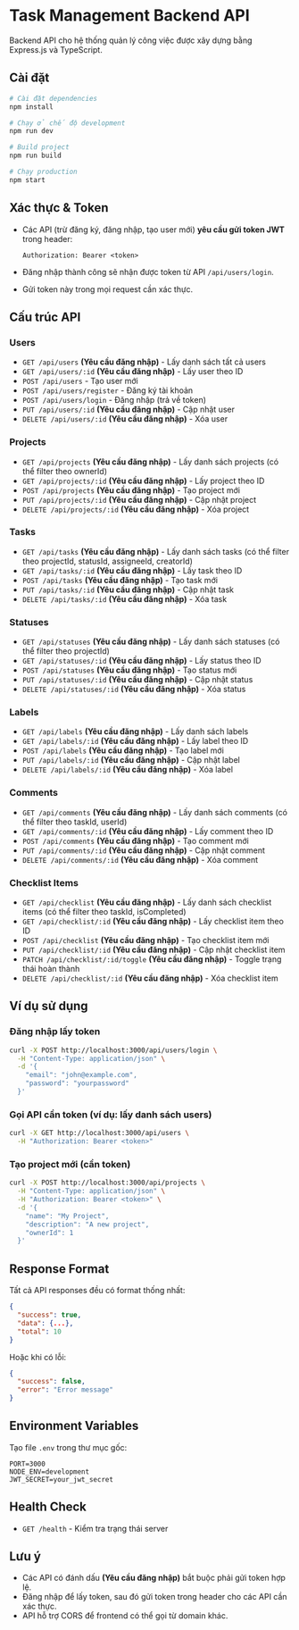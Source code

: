 # Task Management Backend API

Backend API cho hệ thống quản lý công việc được xây dựng bằng Express.js và TypeScript.

## Cài đặt

```bash
# Cài đặt dependencies
npm install

# Chạy ở chế độ development
npm run dev

# Build project
npm run build

# Chạy production
npm start
```

## Xác thực & Token

- Các API (trừ đăng ký, đăng nhập, tạo user mới) **yêu cầu gửi token JWT** trong header:
  
  ```http
  Authorization: Bearer <token>
  ```
- Đăng nhập thành công sẽ nhận được token từ API `/api/users/login`.
- Gửi token này trong mọi request cần xác thực.

## Cấu trúc API

### Users
- `GET /api/users` **(Yêu cầu đăng nhập)** - Lấy danh sách tất cả users
- `GET /api/users/:id` **(Yêu cầu đăng nhập)** - Lấy user theo ID
- `POST /api/users` - Tạo user mới
- `POST /api/users/register` - Đăng ký tài khoản
- `POST /api/users/login` - Đăng nhập (trả về token)
- `PUT /api/users/:id` **(Yêu cầu đăng nhập)** - Cập nhật user
- `DELETE /api/users/:id` **(Yêu cầu đăng nhập)** - Xóa user

### Projects
- `GET /api/projects` **(Yêu cầu đăng nhập)** - Lấy danh sách projects (có thể filter theo ownerId)
- `GET /api/projects/:id` **(Yêu cầu đăng nhập)** - Lấy project theo ID
- `POST /api/projects` **(Yêu cầu đăng nhập)** - Tạo project mới
- `PUT /api/projects/:id` **(Yêu cầu đăng nhập)** - Cập nhật project
- `DELETE /api/projects/:id` **(Yêu cầu đăng nhập)** - Xóa project

### Tasks
- `GET /api/tasks` **(Yêu cầu đăng nhập)** - Lấy danh sách tasks (có thể filter theo projectId, statusId, assigneeId, creatorId)
- `GET /api/tasks/:id` **(Yêu cầu đăng nhập)** - Lấy task theo ID
- `POST /api/tasks` **(Yêu cầu đăng nhập)** - Tạo task mới
- `PUT /api/tasks/:id` **(Yêu cầu đăng nhập)** - Cập nhật task
- `DELETE /api/tasks/:id` **(Yêu cầu đăng nhập)** - Xóa task

### Statuses
- `GET /api/statuses` **(Yêu cầu đăng nhập)** - Lấy danh sách statuses (có thể filter theo projectId)
- `GET /api/statuses/:id` **(Yêu cầu đăng nhập)** - Lấy status theo ID
- `POST /api/statuses` **(Yêu cầu đăng nhập)** - Tạo status mới
- `PUT /api/statuses/:id` **(Yêu cầu đăng nhập)** - Cập nhật status
- `DELETE /api/statuses/:id` **(Yêu cầu đăng nhập)** - Xóa status

### Labels
- `GET /api/labels` **(Yêu cầu đăng nhập)** - Lấy danh sách labels
- `GET /api/labels/:id` **(Yêu cầu đăng nhập)** - Lấy label theo ID
- `POST /api/labels` **(Yêu cầu đăng nhập)** - Tạo label mới
- `PUT /api/labels/:id` **(Yêu cầu đăng nhập)** - Cập nhật label
- `DELETE /api/labels/:id` **(Yêu cầu đăng nhập)** - Xóa label

### Comments
- `GET /api/comments` **(Yêu cầu đăng nhập)** - Lấy danh sách comments (có thể filter theo taskId, userId)
- `GET /api/comments/:id` **(Yêu cầu đăng nhập)** - Lấy comment theo ID
- `POST /api/comments` **(Yêu cầu đăng nhập)** - Tạo comment mới
- `PUT /api/comments/:id` **(Yêu cầu đăng nhập)** - Cập nhật comment
- `DELETE /api/comments/:id` **(Yêu cầu đăng nhập)** - Xóa comment

### Checklist Items
- `GET /api/checklist` **(Yêu cầu đăng nhập)** - Lấy danh sách checklist items (có thể filter theo taskId, isCompleted)
- `GET /api/checklist/:id` **(Yêu cầu đăng nhập)** - Lấy checklist item theo ID
- `POST /api/checklist` **(Yêu cầu đăng nhập)** - Tạo checklist item mới
- `PUT /api/checklist/:id` **(Yêu cầu đăng nhập)** - Cập nhật checklist item
- `PATCH /api/checklist/:id/toggle` **(Yêu cầu đăng nhập)** - Toggle trạng thái hoàn thành
- `DELETE /api/checklist/:id` **(Yêu cầu đăng nhập)** - Xóa checklist item

## Ví dụ sử dụng

### Đăng nhập lấy token
```bash
curl -X POST http://localhost:3000/api/users/login \
  -H "Content-Type: application/json" \
  -d '{
    "email": "john@example.com",
    "password": "yourpassword"
  }'
```

### Gọi API cần token (ví dụ: lấy danh sách users)
```bash
curl -X GET http://localhost:3000/api/users \
  -H "Authorization: Bearer <token>"
```

### Tạo project mới (cần token)
```bash
curl -X POST http://localhost:3000/api/projects \
  -H "Content-Type: application/json" \
  -H "Authorization: Bearer <token>" \
  -d '{
    "name": "My Project",
    "description": "A new project",
    "ownerId": 1
  }'
```

## Response Format

Tất cả API responses đều có format thống nhất:

```json
{
  "success": true,
  "data": {...},
  "total": 10
}
```

Hoặc khi có lỗi:

```json
{
  "success": false,
  "error": "Error message"
}
```

## Environment Variables

Tạo file `.env` trong thư mục gốc:

```env
PORT=3000
NODE_ENV=development
JWT_SECRET=your_jwt_secret
```

## Health Check

- `GET /health` - Kiểm tra trạng thái server

## Lưu ý

- Các API có đánh dấu **(Yêu cầu đăng nhập)** bắt buộc phải gửi token hợp lệ.
- Đăng nhập để lấy token, sau đó gửi token trong header cho các API cần xác thực.
- API hỗ trợ CORS để frontend có thể gọi từ domain khác. 